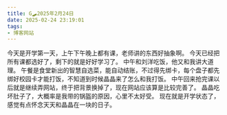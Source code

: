 ```yaml
---
title: G🛹2025年2月24日
date: 2025-02-24 23:19:01
tags:
- 博客网站
---
```


今天是开学第一天，上午下午晚上都有课，老师讲的东西好抽象啊。
今天已经把所有课都选好了，剩下的就是好好学习了。
中午和刘洋吃饭，他又和我讲大道理。
午餐是食堂新出的智慧自选菜，能自动结账，不过得先绑卡，每个盘子都先绑好校园卡才能打饭，不知道到时候晶晶来了怎么和我打饭。
中午回来抢完课以后就是继续弄网站，终于把背景换掉了，现在网站应该算是比较完善了。
晶晶吃坏肚子了，大概率是我带的锅盔的原因，心里不太好受。
现在就是开学状态了，感觉有点怀念天天和晶晶在一块的日子。

